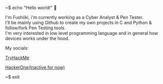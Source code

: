 ~$ echo "Hello world!" 👋

I'm Fushiiki, i'm currently working as a Cyber Analyst & Pen Tester.</br>
I'll be mainly using Github to create my own projects in C and Python & follow/fork Pen Testing tools.</br>
I'm very interested in low level programming language and in general how devices works under the hood.</br>

My socials:

<a href="https://tryhackme.com/p/Fushiiki" target="_blank">TryHackMe</a>

<a href="https://hackerone.com/fushiiki/" target="_blank">HackerOne(Inactive for now)</a>


~$ exit